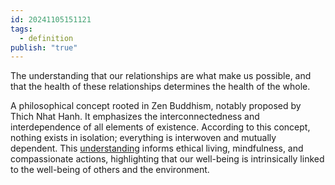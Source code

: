 ```yaml
---
id: 20241105151121
tags:
  - definition
publish: "true"
---
```

The understanding that our relationships are what make us possible, and that the health of these relationships determines the health of the whole.

A philosophical concept rooted in Zen Buddhism, notably proposed by Thich Nhat Hanh. It emphasizes the interconnectedness and interdependence of all elements of existence. According to this concept, nothing exists in isolation; everything is interwoven and mutually dependent. This [understanding](https://en.wikipedia.org/wiki/Interbeing) informs ethical living, mindfulness, and compassionate actions, highlighting that our well-being is intrinsically linked to the well-being of others and the environment.